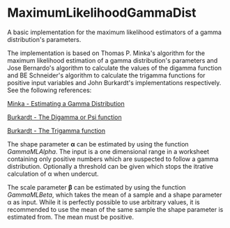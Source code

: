 # MaximumLikelihoodGammaDist
A basic implementation for the maximum likelihood estimators of a gamma distribution's parameters.


The implementation is based on Thomas P. Minka's algorithm for the maximum likelihood estimation of a gamma distribution's parameters and Jose Bernardo's algorithm to calculate the values of the digamma function and BE Schneider's algorithm to calculate the trigamma functions for positive input variables and John Burkardt's implementations respectively.
See the following references:

[Minka - Estimating a Gamma Distribution](https://tminka.github.io/papers/minka-gamma.pdf)

[Burkardt - The Digamma or Psi function](https://people.math.sc.edu/Burkardt/py_src/asa103/asa103.html)

[Burkardt - The Trigamma function](https://people.math.sc.edu/Burkardt/f_src/asa121/asa121.html)


The shape parameter **α** can be estimated by using the function *GammaMLAlpha*. The input is a one dimensional range in a worksheet containing only positive numbers which are suspected to follow a gamma distribution. Optionally a threshold can be given which stops the itrative calculation of α when undercut.


The scale parameter **β** can be estimated by using the function *GammaMLBeta*, which takes the mean of a sample and a shape parameter α as input. While it is perfectly possible to use arbitrary values, it is recommended to use the mean of the same sample the shape parameter is estimated from. The mean must be positive.
